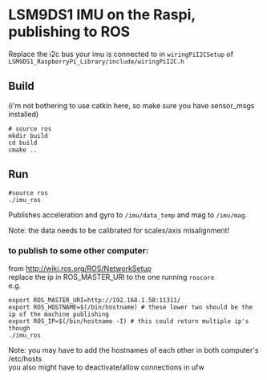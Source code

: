 # LSM9DS1 IMU on the Raspi, publishing to ROS
Replace the i2c bus your imu is connected to in `wiringPiI2CSetup` of `LSM9DS1_RaspberryPi_Library/include/wiringPiI2C.h`   

## Build
(i'm not bothering to use catkin here, so make sure you have sensor_msgs installed)
```
# source ros
mkdir build
cd build
cmake ..
```

## Run
```
#source ros
./imu_ros
```
Publishes acceleration and gyro to `/imu/data_temp` and mag to `/imu/mag`.   

Note: the data needs to be calibrated for scales/axis misalignment!

### to publish to some other computer:
from <http://wiki.ros.org/ROS/NetworkSetup>   
replace the ip in ROS_MASTER_URI to the one running `roscore`   
e.g.
```
export ROS_MASTER_URI=http://192.168.1.58:11311/
export ROS_HOSTNAME=$(/bin/hostname) # these lower two should be the ip of the machine publishing
export ROS_IP=$(/bin/hostname -I) # this could return multiple ip's though
./imu_ros
```
Note: you may have to add the hostnames of each other in both computer's /etc/hosts   
you also might have to deactivate/allow connections in ufw 
